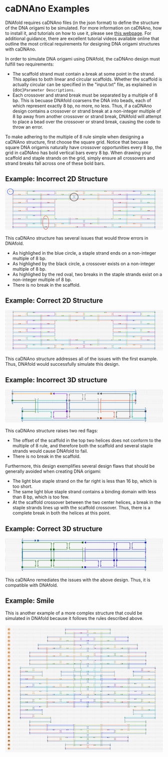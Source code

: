 # caDNAno Examples

DNAfold requires caDNAno files (in the json format) to define the structure of the DNA origami to be simulated. For more information on caDNAno, how to install it, and tutorials on how to use it, please see [this webpage](https://cadnano.org/index.html). For additional guidance, there are excellent tutorial videos available online that outline the most critical requirements for designing DNA origami structures with caDNAno. 

In order to simulate DNA origami using DNAfold, the caDNAno design must fulfill two requirements: 

- The scaffold strand must contain a break at some point in the strand. This applies to both linear and circular scaffolds. Whether the scaffold is actually circular can be specified in the "input.txt" file, as explained in {doc}`Parameter Descriptions`.
- Each crossover and strand break must be separated by a multiple of 8 bp. This is becuase DNAfold coarsens the DNA into beads, each of which represent exactly 8 bp, no more, no less. Thus, if a caDNAno design contains a crossover or strand break at a non-integer multiple of 8 bp away from another crossover or strand break, DNAfold will attempt to place a bead over the crossover or strand break, causing the code to throw an error.

To make adhering to the multiple of 8 rule simple when designing a caDNAno structure, first choose the square grid. Notice that becuase square DNA origamis naturally have crossover opportunities every 8 bp, the grid in caDNAno has bold vertical bars every 8 bp. When drawing your scaffold and staple strands on the grid, simply ensure all crossovers and strand breaks fall across one of these bold bars.

## Example: Incorrect 2D Structure

![image](_media/donut_bad.png "Example")

This caDNAno structure has several issues that would throw errors in DNAfold.

- As highlighed in the blue circle, a staple strand ends on a non-integer multiple of 8 bp.
- As highlighed by the black circle, a crossover exists on a non-integer multiple of 8 bp.
- As highlighed by the red oval, two breaks in the staple strands exist on a non-integer multiple of 8 bp.
- There is no break in the scaffold.

## Example: Correct 2D Structure

![image](_media/donut_good.png "Example")

This caDNAno structure addresses all of the issues with the first example. Thus, DNAfold would successfully simulate this design.

## Example: Incorrect 3D structure

![image](_media/4HB_bad.png "Example")

This caDNAno structure raises two red flags:

- The offset of the scaffold in the top two helices does not conform to the multiple of 8 rule, and therefore both the scaffold and several staple strands would cause DNAfold to fail.
- There is no break in the scaffold.

Furthermore, this design exemplifies several design flaws that should be generally avoided when creating DNA origami:

- The light blue staple strand on the far right is less than 16 bp, which is too short.
- The same light blue staple strand contains a binding domain with less than 8 bp, which is too few.
- At the scaffold crossover between the two center helices, a break in the staple strands lines up with the scaffold crossover. Thus, there is a complete break in both the helices at this point.

## Example: Correct 3D structure

![image](_media/4HB_good.png "Example")

This caDNAno remediates the issues with the above design. Thus, it is compatible with DNAfold.


## Example: Smile

This is another example of a more complex structure that could be simulated in DNAfold because it follows the rules described above.

![image](_media/smile_good.png "Example")